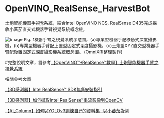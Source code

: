 # OpenVINO_RealSense_HarvestBot
土炮智能機器手視覺系統，結合Intel OpenVINO NCS, RealSense D435完成採收小蕃茄直交式機器手臂視覺系統概念機。

![image](https://github.com/OmniXRI/OpenVINO_RealSense_HarvestBot/blob/master/images/3d_vision_Fig_01.jpg)
Fig. 1機器手臂之視覺系統示意圖，(a)專業型機器手配移動式深度攝影機，(b)專業型機器手臂配上置型固定式深度攝影機，(c)土炮型XYZ直交型機器手臂配後置固定式深度攝影機系統概念圖。 (OmniXRI整理製作)

#完整說明文章，請參考[【OpenVINO™+RealSense™教學】土炮智能機器手臂之視覺系統](https://omnixri.blogspot.com/2019/12/openvinorealsense.html)

相關參考文章

[【3D感測器】Intel RealSense™ SDK無痛安裝指引 ](https://omnixri.blogspot.com/2019/10/3dintel-realsense-sdk.html)

[【3D感測器】如何擷取Intel RealSense™串流影像到OpenCV ](http://omnixri.blogspot.com/2019/11/3dintel-realsenseopencv.html)

[【AI_Column】如何以YOLOv3訓練自己的資料集─以小蕃茄為例](https://omnixri.blogspot.com/2019/11/aicolumnyolov3.html)

